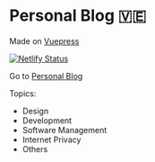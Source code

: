 # Personal Blog :venezuela:

Made on [Vuepress](https://vuepress.vuejs.org/)

[![Netlify Status](https://api.netlify.com/api/v1/badges/31cbad19-0c0c-40bd-a773-407926e9ab47/deploy-status)](https://app.netlify.com/sites/gallant-bell-850d88/deploys)

Go to [Personal Blog](https://gallant-bell-850d88.netlify.com/)

Topics:

- Design
- Development
- Software Management
- Internet Privacy
- Others
